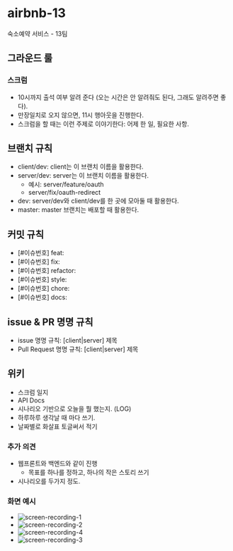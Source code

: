 # airbnb-13
숙소예약 서비스 - 13팀


## 그라운드 룰

### 스크럼

- 10시까지 출석 여부 알려 준다 (오는 시간은 안 알려줘도 된다, 그래도 알려주면 좋다).
- 만장일치로 오지 않으면, 11시 행아웃을 진행한다.
- 스크럼을 할 때는 이런 주제로 이야기한다: 어제 한 일, 필요한 사항.

## 브랜치 규칙

- client/dev: client는 이 브랜치 이름을 활용한다.
- server/dev: server는 이 브랜치 이름을 활용한다.
  - 예시: server/feature/oauth
  - server/fix/oauth-redirect
- dev: server/dev와  client/dev를 한 곳에 모아둘 때 활용한다.
- master: master 브랜치는 배포할 때 활용한다.

## 커밋 규칙

- [#이슈번호] feat:
- [#이슈번호] fix:
- [#이슈번호] refactor:
- [#이슈번호] style:
- [#이슈번호] chore:
- [#이슈번호] docs:


## issue & PR 명명 규칙

- issue 명명 규칙: [client|server] 제목
- Pull Request 명명 규칙: [client|server] 제목



## 위키

- 스크럼 일지
- API Docs
- 시나리오 기반으로 오늘을 뭘 했는지. (LOG)
- 하루하루 생각날 때 마다 쓰기.
- 날짜별로 화살표 토글써서 적기


### 추가 의견

- 웹프론트와 백엔드와 같이 진행
  - 목표를 하나를 정하고, 하나의 작은 스토리 쓰기
- 시나리오를 두가지 정도.

### 화면 예시

- ![screen-recording-_1_](https://user-images.githubusercontent.com/47213425/89416713-a3a08c80-d768-11ea-99a3-97159200c13a.gif)
- ![screen-recording-_2_](https://user-images.githubusercontent.com/47213425/89416739-aef3b800-d768-11ea-9080-34a43f87e083.gif)
- ![screen-recording-_4_](https://user-images.githubusercontent.com/47213425/89416751-b1eea880-d768-11ea-86f5-d8d5adfa080a.gif)
- ![screen-recording-_3_](https://user-images.githubusercontent.com/47213425/89416758-b3b86c00-d768-11ea-8f2f-ec869ac4384f.gif)



